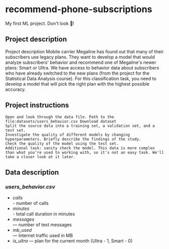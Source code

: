 # recommend-phone-subscriptions
My first ML project. Don't look 🙈!

## Project description

Project description Mobile carrier Megaline has found out that many of their subscribers use legacy plans. They want to develop a model that would analyze subscribers' behavior and recommend one of Megaline's newer plans: Smart or Ultra. We have access to behavior data about subscribers who have already switched to the new plans (from the project for the Statistical Data Analysis course). For this classification task, you need to develop a model that will pick the right plan with the highest possible accuracy.

## Project instructions
    Open and look through the data file. Path to the file:datasets/users_behavior.csv Download dataset
    Split the source data into a training set, a validation set, and a test set.
    Investigate the quality of different models by changing hyperparameters. Briefly describe the findings of the study.
    Check the quality of the model using the test set.
    Additional task: sanity check the model. This data is more complex than what you’re used to working with, so it's not an easy task. We'll take a closer look at it later.

## Data description
### *users_behavior.csv*
<ul>
  <li><i>сalls</i></li> - number of calls
  <li><i>minutes</i></li> - total call duration in minutes
  <li><i>messages</i></li> — number of text messages
  <li><i>mb_used</i></li> — Internet traffic used in MB
  <li><i>is_ultra</i> — plan for the current month (Ultra - 1, Smart - 0)
</ul>
 
